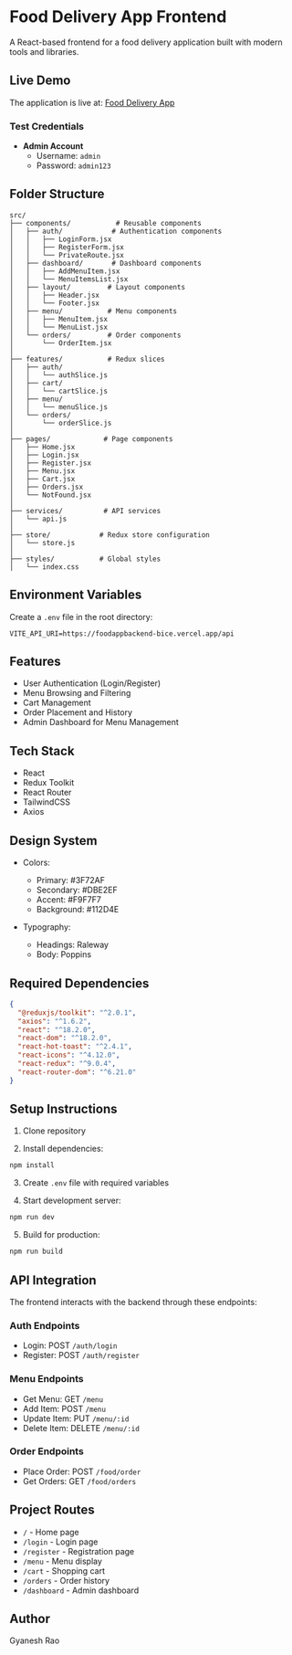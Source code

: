 # Food Delivery App Frontend

A React-based frontend for a food delivery application built with modern tools and libraries.

## Live Demo

The application is live at: [Food Delivery App](https://foodapp-frontend-seven.vercel.app/)

### Test Credentials
- **Admin Account**
  - Username: `admin`
  - Password: `admin123`

## Folder Structure
```
src/
├── components/           # Reusable components
│   ├── auth/            # Authentication components
│   │   ├── LoginForm.jsx
│   │   ├── RegisterForm.jsx
│   │   └── PrivateRoute.jsx
│   ├── dashboard/       # Dashboard components
│   │   ├── AddMenuItem.jsx
│   │   └── MenuItemsList.jsx
│   ├── layout/         # Layout components
│   │   ├── Header.jsx
│   │   └── Footer.jsx
│   ├── menu/           # Menu components
│   │   ├── MenuItem.jsx
│   │   └── MenuList.jsx
│   └── orders/         # Order components
│       └── OrderItem.jsx
│
├── features/           # Redux slices
│   ├── auth/
│   │   └── authSlice.js
│   ├── cart/
│   │   └── cartSlice.js
│   ├── menu/
│   │   └── menuSlice.js
│   └── orders/
│       └── orderSlice.js
│
├── pages/             # Page components
│   ├── Home.jsx
│   ├── Login.jsx
│   ├── Register.jsx
│   ├── Menu.jsx
│   ├── Cart.jsx
│   ├── Orders.jsx
│   └── NotFound.jsx
│
├── services/          # API services
│   └── api.js
│
├── store/            # Redux store configuration
│   └── store.js
│
├── styles/           # Global styles
│   └── index.css
```

## Environment Variables

Create a `.env` file in the root directory:

```env
VITE_API_URI=https://foodappbackend-bice.vercel.app/api
```

## Features
- User Authentication (Login/Register)
- Menu Browsing and Filtering
- Cart Management
- Order Placement and History
- Admin Dashboard for Menu Management

## Tech Stack
- React
- Redux Toolkit
- React Router
- TailwindCSS
- Axios

## Design System
- Colors:
  - Primary: #3F72AF
  - Secondary: #DBE2EF
  - Accent: #F9F7F7
  - Background: #112D4E

- Typography:
  - Headings: Raleway
  - Body: Poppins

## Required Dependencies
```json
{
  "@reduxjs/toolkit": "^2.0.1",
  "axios": "^1.6.2",
  "react": "^18.2.0",
  "react-dom": "^18.2.0",
  "react-hot-toast": "^2.4.1",
  "react-icons": "^4.12.0",
  "react-redux": "^9.0.4",
  "react-router-dom": "^6.21.0"
}
```

## Setup Instructions

1. Clone repository

2. Install dependencies:
```bash
npm install
```

3. Create `.env` file with required variables

4. Start development server:
```bash
npm run dev
```

5. Build for production:
```bash
npm run build
```

## API Integration
The frontend interacts with the backend through these endpoints:

### Auth Endpoints
- Login: POST `/auth/login`
- Register: POST `/auth/register`

### Menu Endpoints
- Get Menu: GET `/menu`
- Add Item: POST `/menu`
- Update Item: PUT `/menu/:id`
- Delete Item: DELETE `/menu/:id`

### Order Endpoints
- Place Order: POST `/food/order`
- Get Orders: GET `/food/orders`

## Project Routes
- `/` - Home page
- `/login` - Login page
- `/register` - Registration page
- `/menu` - Menu display
- `/cart` - Shopping cart
- `/orders` - Order history
- `/dashboard` - Admin dashboard

## Author
Gyanesh Rao
